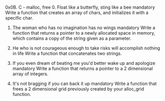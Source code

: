 0x0B. C - malloc, free
0. Float like a butterfly, sting like a bee
mandatory
Write a function that creates an array of chars, and initializes it with a specific char.

1. The woman who has no imagination has no wings
mandatory
Write a function that returns a pointer to a newly allocated space in memory, which contains a copy of the string given as a parameter.

2. He who is not courageous enough to take risks will accomplish nothing in life
Write a function that concatenates two strings.


3. If you even dream of beating me you'd better wake up and apologize
mandatory
Write a function that returns a pointer to a 2 dimensional array of integers.


4. It's not bragging if you can back it up
mandatory
Write a function that frees a 2 dimensional grid previously created by your alloc_grid function.


